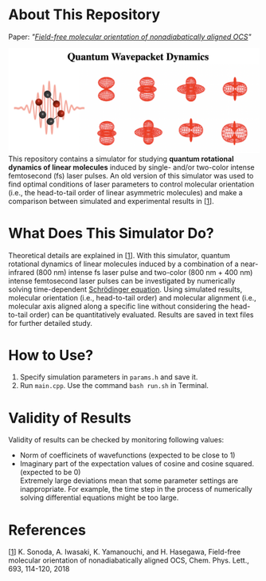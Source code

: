 # About This Repository
Paper: *"[Field-free molecular orientation of nonadiabatically aligned OCS](https://www.sciencedirect.com/science/article/abs/pii/S0009261418300095)"*

![image info](./docs/image/img.png)
This repository contains a simulator for studying **quantum rotational dynamics of linear molecules** induced by single- and/or two-color intense femtosecond (fs) laser pulses. An old version of this simulator was used to find optimal conditions of laser parameters to control molecular orientation (i.e., the head-to-tail order of linear asymmetric molecules) and make a comparison between simulated and experimental results in [[1](https://www.sciencedirect.com/science/article/abs/pii/S0009261418300095)].

# What Does This Simulator Do?
Theoretical details are explained in [[1](https://www.sciencedirect.com/science/article/abs/pii/S0009261418300095)]. With this simulator, quantum rotational dynamics of linear molecules induced by a combination of a near-infrared (800 nm) intense fs laser pulse and two-color (800 nm + 400 nm) intense femtosecond laser pulses can be investigated by numerically solving time-dependent [Schrödinger equation](https://en.wikipedia.org/wiki/Schrödinger_equation). Using simulated results, molecular orientation (i.e., head-to-tail order) and molecular alignment (i.e., molecular axis aligned along a specific line without considering the head-to-tail order) can be quantitatively evaluated. Results are saved in text files for further detailed study. 

# How to Use?
1. Specify simulation parameters in `params.h` and save it.
2. Run `main.cpp`. Use the command `bash run.sh` in Terminal.

# Validity of Results
Validity of results can be checked by monitoring following values:
- Norm of coefficinets of wavefunctions (expected to be close to 1)
- Imaginary part of the expectation values of cosine and cosine squared. (expected to be 0)  
Extremely large deviations mean that some parameter settings are inappropriate. For example, the time step in the process of numerically solving differential equations might be too large.

# References
[[1](https://www.sciencedirect.com/science/article/abs/pii/S0009261418300095)] K. Sonoda, A. Iwasaki, K. Yamanouchi, and H. Hasegawa, Field-free molecular orientation of nonadiabatically aligned OCS, Chem. Phys. Lett., 693, 114-120, 2018
